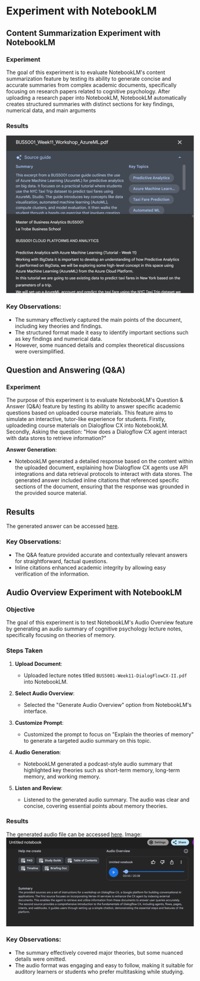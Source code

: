 # Experiment with NotebookLM

## Content Summarization Experiment with NotebookLM

### Experiment
The goal of this experiment is to evaluate NotebookLM's content summarization feature by testing its ability to generate concise and accurate summaries from complex academic documents, specifically focusing on research papers related to cognitive psychology. After uploading a research paper into NotebookLM, NotebookLM automatically creates structured summaries with distinct sections for key findings, numerical data, and main arguments

### Results

![Content_summarization](https://github.com/AnnNguyen1807/Cloud-Based-Technology-/blob/main/Screenshot%202024-11-10%20181359.png)

### Key Observations:
- The summary effectively captured the main points of the document, including key theories and findings.
- The structured format made it easy to identify important sections such as key findings and numerical data.
- However, some nuanced details and complex theoretical discussions were oversimplified.

## Question and Answering (Q&A) 

### Experiment
The purpose of this experiment is to evaluate NotebookLM's Question & Answer (Q&A) feature by testing its ability to answer specific academic questions based on uploaded course materials. This feature aims to simulate an interactive, tutor-like experience for students. Firstly, uploadeding course materials on Dialogflow CX into NotebookLM.
Secondly, Asking the question: "How does a Dialogflow CX agent interact with data stores to retrieve information?"

  **Answer Generation**:
   - NotebookLM generated a detailed response based on the content within the uploaded document, explaining how Dialogflow CX agents use API integrations and data retrieval protocols to interact with data stores. The generated answer included inline citations that referenced specific sections of the document, ensuring that the response was grounded in the provided source material.

## Results

The generated answer can be accessed [here](https://notebooklm.google.com/notebook/12d1e3c7-16f0-46d8-a31d-62aa47b88317/qna).

### Key Observations:
- The Q&A feature provided accurate and contextually relevant answers for straightforward, factual questions.
- Inline citations enhanced academic integrity by allowing easy verification of the information.

## Audio Overview Experiment with NotebookLM

### Objective
The goal of this experiment is to test NotebookLM's Audio Overview feature by generating an audio summary of cognitive psychology lecture notes, specifically focusing on theories of memory.

### Steps Taken

1. **Upload Document**: 
   - Uploaded lecture notes titled `BUS5001-Week11-DialogFlowCX-II.pdf` into NotebookLM.
   
2. **Select Audio Overview**:
   - Selected the "Generate Audio Overview" option from NotebookLM's interface.
   
3. **Customize Prompt**:
   - Customized the prompt to focus on "Explain the theories of memory" to generate a targeted audio summary on this topic.
   
4. **Audio Generation**:
   - NotebookLM generated a podcast-style audio summary that highlighted key theories such as short-term memory, long-term memory, and working memory.

5. **Listen and Review**:
   - Listened to the generated audio summary. The audio was clear and concise, covering essential points about memory theories.

### Results

The generated audio file can be accessed [here](https://notebooklm.google.com/notebook/12d1e3c7-16f0-46d8-a31d-62aa47b88317/audio).
Image: ![NotebookLM Audio Overview](https://github.com/AnnNguyen1807/Cloud-Based-Technology-/blob/main/Screenshot%202024-11-10%20175957.png)

### Key Observations:
- The summary effectively covered major theories, but some nuanced details were omitted.
- The audio format was engaging and easy to follow, making it suitable for auditory learners or students who prefer multitasking while studying.

